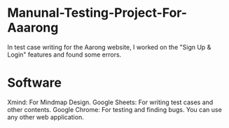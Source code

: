 # Manunal-Testing-Project-For-Aaarong
In test case writing for the Aarong website, I worked on the "Sign Up & Login" features and found some errors.
# Software
Xmind: For Mindmap Design.
Google Sheets: For writing test cases and other contents.
Google Chrome: For testing and finding bugs. You can use any other web application.

